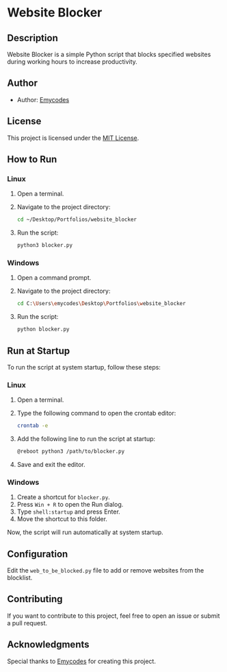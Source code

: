 # Website Blocker

## Description

Website Blocker is a simple Python script that blocks specified websites during working hours to increase productivity.

## Author

- Author: [Emycodes](https://github.com/emycodes)

## License

This project is licensed under the [MIT License](LICENSE).

## How to Run

### Linux

1. Open a terminal.
2. Navigate to the project directory:

    ```bash
    cd ~/Desktop/Portfolios/website_blocker
    ```

3. Run the script:

    ```bash
    python3 blocker.py
    ```

### Windows

1. Open a command prompt.
2. Navigate to the project directory:

    ```bash
    cd C:\Users\emycodes\Desktop\Portfolios\website_blocker
    ```

3. Run the script:

    ```bash
    python blocker.py
    ```

## Run at Startup

To run the script at system startup, follow these steps:

### Linux

1. Open a terminal.
2. Type the following command to open the crontab editor:

    ```bash
    crontab -e
    ```

3. Add the following line to run the script at startup:

    ```bash
    @reboot python3 /path/to/blocker.py
    ```

4. Save and exit the editor.

### Windows

1. Create a shortcut for `blocker.py`.
2. Press `Win + R` to open the Run dialog.
3. Type `shell:startup` and press Enter.
4. Move the shortcut to this folder.

Now, the script will run automatically at system startup.

## Configuration

Edit the `web_to_be_blocked.py` file to add or remove websites from the blocklist.

## Contributing

If you want to contribute to this project, feel free to open an issue or submit a pull request.

## Acknowledgments

Special thanks to [Emycodes](https://github.com/emycodes) for creating this project.
